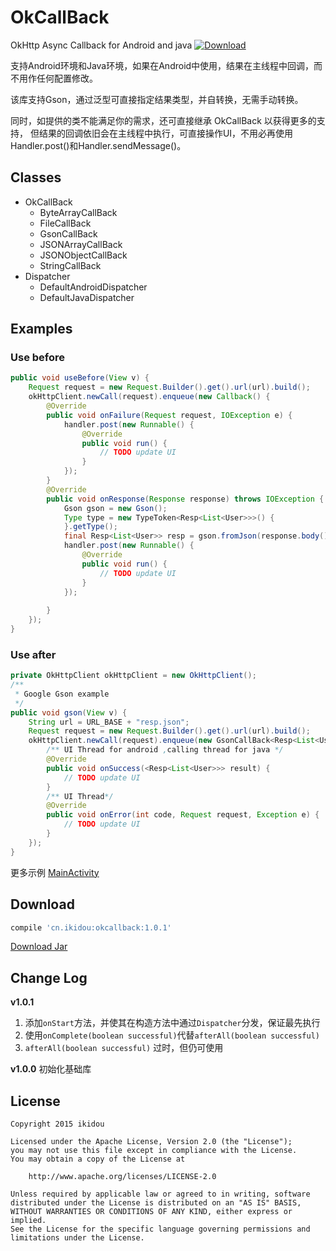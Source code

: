 # OkCallBack

OkHttp Async Callback for Android and java [ ![Download](https://api.bintray.com/packages/ikidou/maven/okcallback/images/download.svg) ](https://bintray.com/ikidou/maven/okcallback/_latestVersion)

支持Android环境和Java环境，如果在Android中使用，结果在主线程中回调，而不用作任何配置修改。

该库支持Gson，通过泛型可直接指定结果类型，并自转换，无需手动转换。

同时，如提供的类不能满足你的需求，还可直接继承 OkCallBack 以获得更多的支持，
但结果的回调依旧会在主线程中执行，可直接操作UI，不用必再使用Handler.post()和Handler.sendMessage()。


## Classes
- OkCallBack
	- ByteArrayCallBack
	- FileCallBack
	- GsonCallBack
	- JSONArrayCallBack
	- JSONObjectCallBack
	- StringCallBack
- Dispatcher
    - DefaultAndroidDispatcher
    - DefaultJavaDispatcher

## Examples 

### Use before

```java
public void useBefore(View v) {
    Request request = new Request.Builder().get().url(url).build();
    okHttpClient.newCall(request).enqueue(new Callback() {
        @Override
        public void onFailure(Request request, IOException e) {
            handler.post(new Runnable() {
                @Override
                public void run() {
                    // TODO update UI
                }
            });
        }
        @Override
        public void onResponse(Response response) throws IOException {
            Gson gson = new Gson();
            Type type = new TypeToken<Resp<List<User>>>() {
            }.getType();
            final Resp<List<User>> resp = gson.fromJson(response.body().charStream(), type);
            handler.post(new Runnable() {
                @Override
                public void run() {
                    // TODO update UI
                }
            });
            
        }
    });
}

```

### Use after

```java
private OkHttpClient okHttpClient = new OkHttpClient();
/**
 * Google Gson example 
 */
public void gson(View v) {
    String url = URL_BASE + "resp.json";
    Request request = new Request.Builder().get().url(url).build();
    okHttpClient.newCall(request).enqueue(new GsonCallBack<Resp<List<User>>>() {
        /** UI Thread for android ,calling thread for java */
        @Override
        public void onSuccess(<Resp<List<User>>> result) {
            // TODO update UI
        }
        /** UI Thread*/
        @Override
        public void onError(int code, Request request, Exception e) {
            // TODO update UI
        }
    });
}

```


更多示例 [MainActivity](sample/src/main/java/cn/ikidou/sample/okcallback/MainActivity.java)

## Download
```gradle
compile 'cn.ikidou:okcallback:1.0.1'
```
[Download Jar](https://dl.bintray.com/ikidou/maven/cn/ikidou/okcallback/1.0.1/)
## Change Log
 **v1.0.1** 

1. 添加`onStart`方法，并使其在构造方法中通过`Dispatcher`分发，保证最先执行
2. 使用`onComplete(boolean successful)`代替`afterAll(boolean successful)`
3. `afterAll(boolean successful)` 过时，但仍可使用

 **v1.0.0** 初始化基础库


License
-------
    Copyright 2015 ikidou
    
    Licensed under the Apache License, Version 2.0 (the "License");
    you may not use this file except in compliance with the License.
    You may obtain a copy of the License at
    
        http://www.apache.org/licenses/LICENSE-2.0
    
    Unless required by applicable law or agreed to in writing, software
    distributed under the License is distributed on an "AS IS" BASIS,
    WITHOUT WARRANTIES OR CONDITIONS OF ANY KIND, either express or implied.
    See the License for the specific language governing permissions and
    limitations under the License.